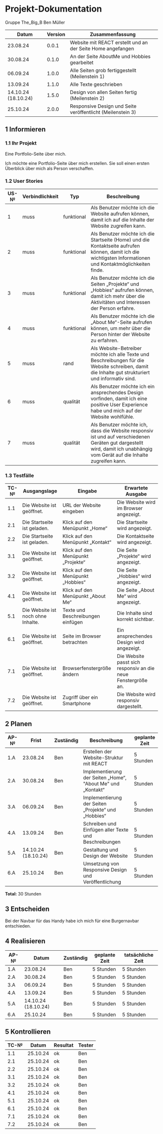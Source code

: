 # Projekt-Dokumentation

Gruppe The_Big_B
Ben Müller

| Datum | Version | Zusammenfassung                                              |
| ----- | ------- | ------------------------------------------------------------ |
|  23.08.24     | 0.0.1     |  Website mit REACT erstellt und an der Seite Home angefangen           |
|  30.08.24     | 0.1.0  |  An der Seite AboutMe und Hobbies gearbeitet                                                             |
| 06.09.24   | 1.0.0   | Alle Seiten grob fertiggestellt (Meilenstein 1)   |
| 13.09.24   | 1.1.0   |   Alle Texte geschrieben  |
| 14.10.24 (18.10.24)   |  1.5.0  | Design von allen Seiten fertig (Meilenstein 2)   |
| 25.10.24   |  2.0.0  | Responsive Design und Seite veröffentlicht (Meilenstein 3)   |

## 1 Informieren

### 1.1 Ihr Projekt

Eine Portfolio-Seite über mich.

Ich möchte eine Portfolio-Seite über mich erstellen. Sie soll einen ersten Überblick über mich als Person verschaffen. 

### 1.2 User Stories

| US-№ | Verbindlichkeit | Typ         | Beschreibung                                                                                 |
| ---- | --------------- | ----------- | -------------------------------------------------------------------------------------------- |
| 1    | muss            | funktional  | Als Benutzer möchte ich die Website aufrufen können, damit ich auf die Inhalte der Website zugreifen kann. |
| 2    | muss            | funktional  | Als Benutzer möchte ich die Startseite (Home) und die Kontaktseite aufrufen können, damit ich die wichtigsten Informationen und Kontaktmöglichkeiten finde. |
| 3    | muss            | funktional  | Als Benutzer möchte ich die Seiten „Projekte“ und „Hobbies“ aufrufen können, damit ich mehr über die Aktivitäten und Interessen der Person erfahre. |
| 4    | muss            | funktional  | Als Benutzer möchte ich die „About Me“-Seite aufrufen können, um mehr über die Person hinter der Website zu erfahren. |
| 5    | muss            | rand        | Als Website-Betreiber möchte ich alle Texte und Beschreibungen für die Website schreiben, damit die Inhalte gut strukturiert und informativ sind. |
| 6    | muss            | qualität    | Als Benutzer möchte ich ein ansprechendes Design vorfinden, damit ich eine positive User Experience habe und mich auf der Website wohlfühle. |
| 7    | muss            | qualität    | Als Benutzer möchte ich, dass die Website responsiv ist und auf verschiedenen Geräten gut dargestellt wird, damit ich unabhängig vom Gerät auf die Inhalte zugreifen kann. |



### 1.3 Testfälle

| TC-№ | Ausgangslage                                | Eingabe                              | Erwartete Ausgabe                            |
| ---- | ------------------------------------------- | ------------------------------------ | -------------------------------------------- |
| 1.1  | Die Website ist geöffnet.                   | URL der Website eingeben             | Die Website wird im Browser angezeigt.       |
| 2.1  | Die Startseite ist geladen.                 | Klick auf den Menüpunkt „Home“       | Die Startseite wird angezeigt.               |
| 2.2  | Die Startseite ist geladen.                 | Klick auf den Menüpunkt „Kontakt“    | Die Kontaktseite wird angezeigt.             |
| 3.1  | Die Website ist geöffnet.                   | Klick auf den Menüpunkt „Projekte“   | Die Seite „Projekte“ wird angezeigt.         |
| 3.2  | Die Website ist geöffnet.                   | Klick auf den Menüpunkt „Hobbies“    | Die Seite „Hobbies“ wird angezeigt.          |
| 4.1  | Die Website ist geöffnet.                   | Klick auf den Menüpunkt „About Me“   | Die Seite „About Me“ wird angezeigt.         |
| 5.1  | Die Website ist noch ohne Inhalte.          | Texte und Beschreibungen einfügen    | Die Inhalte sind korrekt sichtbar.           |
| 6.1  | Die Website ist geöffnet.                   | Seite im Browser betrachten          | Ein ansprechendes Design wird angezeigt.     |
| 7.1  | Die Website ist geöffnet.                   | Browserfenstergröße ändern           | Die Website passt sich responsiv an die neue Fenstergröße an. |
| 7.2  | Die Website ist geöffnet.                   | Zugriff über ein Smartphone          | Die Website wird responsiv dargestellt.      |


## 2 Planen

| AP-№ | Frist      | Zuständig | Beschreibung                                         | geplante Zeit |
| ---- | ---------- | --------- | ---------------------------------------------------- | ------------- |
| 1.A  | 23.08.24   | Ben       | Erstellen der Website-Struktur mit REACT             | 5 Stunden     |
| 2.A  | 30.08.24   | Ben       | Implementierung der Seiten „Home“, "About Me" und „Kontakt“      | 5 Stunden     |
| 3.A  | 06.09.24   | Ben       | Implementierung der Seiten „Projekte“ und „Hobbies“  | 5 Stunden     |
| 4.A  | 13.09.24   | Ben       | Schreiben und Einfügen aller Texte und Beschreibungen| 5 Stunden     |
| 5.A  | 14.10.24 (18.10.24)  | Ben       | Gestaltung und Design der Website                    | 5 Stunden     |
| 6.A  | 25.10.24   | Ben       | Umsetzung von Responsive Design und Veröffentlichung | 5 Stunden     |

**Total:** 30 Stunden

## 3 Entscheiden

Bei der Navbar für das Handy habe ich mich für eine Burgernavbar entschieden.

## 4 Realisieren

| AP-№ | Datum      | Zuständig | geplante Zeit | tatsächliche Zeit |
| ---- | ---------- | --------- | ------------- | ----------------- |
| 1.A  | 23.08.24   | Ben       | 5 Stunden     | 5 Stunden         |
| 2.A  | 30.08.24   | Ben       | 5 Stunden     | 5 Stunden         |
| 3.A  | 06.09.24   | Ben       | 5 Stunden     | 5 Stunden         |
| 4.A  | 13.09.24   | Ben       | 5 Stunden     | 5 Stunden         |
| 5.A  | 14.10.24  (18.10.24) | Ben       | 5 Stunden     | 5 Stunden         |
| 6.A  | 25.10.24   | Ben       | 5 Stunden     | 5 Stunden         |



## 5 Kontrollieren

| TC-№ | Datum      | Resultat | Tester |
| ---- | ---------- | -------- | ------ |
| 1.1  | 25.10.24   | ok       | Ben    |
| 2.1  | 25.10.24   | ok       | Ben    |
| 2.2  | 25.10.24   | ok       | Ben    |
| 3.1  | 25.10.24   | ok       | Ben    |
| 3.2  | 25.10.24   | ok       | Ben    |
| 4.1  | 25.10.24   | ok       | Ben    |
| 5.1  | 25.10.24   | ok       | Ben    |
| 6.1  | 25.10.24   | ok       | Ben    |
| 7.1  | 25.10.24   | ok       | Ben    |
| 7.2  | 25.10.24   | ok       | Ben    |



